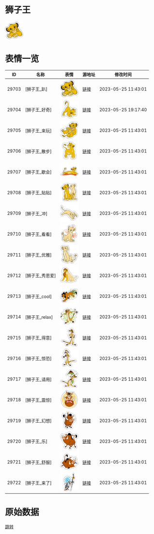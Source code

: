 # 狮子王

<img src="./cover.png" height="60" alt="cover" />

# 表情一览

|ID|名称|表情|源地址|修改时间|
|----|----|----|----|----|
|29703|[狮子王_趴]|<img src="./pic/029703_%5B狮子王_趴%5D.png" height="60" alt="趴"/>|[链接](https://i0.hdslb.com/bfs/emote/3c8e06b0e26d8ee2d3bb0e887ce1501fc482d542.png)|2023-05-25 11:43:01|
|29704|[狮子王_好奇]|<img src="./pic/029704_%5B狮子王_好奇%5D.png" height="60" alt="好奇"/>|[链接](https://i0.hdslb.com/bfs/emote/23d516786959b7c0f2377b94d6aea8f5ea97050e.png)|2023-05-25 19:17:40|
|29705|[狮子王_来玩]|<img src="./pic/029705_%5B狮子王_来玩%5D.png" height="60" alt="来玩"/>|[链接](https://i0.hdslb.com/bfs/emote/5f1282ed9531a5b11f3830ff676487ffdaaeb35d.png)|2023-05-25 11:43:01|
|29706|[狮子王_散步]|<img src="./pic/029706_%5B狮子王_散步%5D.png" height="60" alt="散步"/>|[链接](https://i0.hdslb.com/bfs/emote/9959a819c681b12aa212f30f3ef5c4c4c28bd9b1.png)|2023-05-25 11:43:01|
|29707|[狮子王_歇会]|<img src="./pic/029707_%5B狮子王_歇会%5D.png" height="60" alt="歇会"/>|[链接](https://i0.hdslb.com/bfs/emote/55f6e24da15fdb24a8fc0db34a7487f9d5274a96.png)|2023-05-25 11:43:01|
|29708|[狮子王_贴贴]|<img src="./pic/029708_%5B狮子王_贴贴%5D.png" height="60" alt="贴贴"/>|[链接](https://i0.hdslb.com/bfs/emote/a94f77e0d117c78aa1a7b926df605a6b32a25f13.png)|2023-05-25 11:43:01|
|29709|[狮子王_冲]|<img src="./pic/029709_%5B狮子王_冲%5D.png" height="60" alt="冲"/>|[链接](https://i0.hdslb.com/bfs/emote/e5ef89e2b3dfb1696b856f5b8087a678e567099e.png)|2023-05-25 11:43:01|
|29710|[狮子王_看看]|<img src="./pic/029710_%5B狮子王_看看%5D.png" height="60" alt="看看"/>|[链接](https://i0.hdslb.com/bfs/emote/ad34ea84b0afa4ef51899e07f61c2a6edce1d300.png)|2023-05-25 11:43:01|
|29711|[狮子王_优雅]|<img src="./pic/029711_%5B狮子王_优雅%5D.png" height="60" alt="优雅"/>|[链接](https://i0.hdslb.com/bfs/emote/b5d4dec579182689bae5eb6677e79b76dcf37fee.png)|2023-05-25 11:43:01|
|29712|[狮子王_秀恩爱]|<img src="./pic/029712_%5B狮子王_秀恩爱%5D.png" height="60" alt="秀恩爱"/>|[链接](https://i0.hdslb.com/bfs/emote/26b009630f83c9c2bf2689f2dca0da55a95ba5a0.png)|2023-05-25 11:43:01|
|29713|[狮子王_cool]|<img src="./pic/029713_%5B狮子王_cool%5D.png" height="60" alt="cool"/>|[链接](https://i0.hdslb.com/bfs/emote/7e377c65396dda4c98bea3a208792b324a06c248.png)|2023-05-25 11:43:01|
|29714|[狮子王_relax]|<img src="./pic/029714_%5B狮子王_relax%5D.png" height="60" alt="relax"/>|[链接](https://i0.hdslb.com/bfs/emote/a8028c128da039b2d704a9e871ca9e73929a6754.png)|2023-05-25 11:43:01|
|29715|[狮子王_得意]|<img src="./pic/029715_%5B狮子王_得意%5D.png" height="60" alt="得意"/>|[链接](https://i0.hdslb.com/bfs/emote/cc1818373f11209cc4c3b49fd4ac29d892284ca5.png)|2023-05-25 11:43:01|
|29716|[狮子王_惊恐]|<img src="./pic/029716_%5B狮子王_惊恐%5D.png" height="60" alt="惊恐"/>|[链接](https://i0.hdslb.com/bfs/emote/aa43c5b60a4a5534316636cd978103d7e0f31d8e.png)|2023-05-25 11:43:01|
|29717|[狮子王_请用]|<img src="./pic/029717_%5B狮子王_请用%5D.png" height="60" alt="请用"/>|[链接](https://i0.hdslb.com/bfs/emote/f116bae375fb9a62b3b696189f3dde855644452a.png)|2023-05-25 11:43:01|
|29718|[狮子王_震惊]|<img src="./pic/029718_%5B狮子王_震惊%5D.png" height="60" alt="震惊"/>|[链接](https://i0.hdslb.com/bfs/emote/367b1971ade6dfe9fc67f6fef10d8865ace1de67.png)|2023-05-25 11:43:01|
|29719|[狮子王_幻想]|<img src="./pic/029719_%5B狮子王_幻想%5D.png" height="60" alt="幻想"/>|[链接](https://i0.hdslb.com/bfs/emote/efdd51cc1534cef29c7bd47f35d284dff49bc04b.png)|2023-05-25 11:43:01|
|29720|[狮子王_乐]|<img src="./pic/029720_%5B狮子王_乐%5D.png" height="60" alt="乐"/>|[链接](https://i0.hdslb.com/bfs/emote/6453dd42759140f8c5dc633bf5cf3e6707513f09.png)|2023-05-25 11:43:01|
|29721|[狮子王_舒服]|<img src="./pic/029721_%5B狮子王_舒服%5D.png" height="60" alt="舒服"/>|[链接](https://i0.hdslb.com/bfs/emote/c42b0bb5889af5f54c5b0251f6d68af92a6c042a.png)|2023-05-25 11:43:01|
|29722|[狮子王_来了]|<img src="./pic/029722_%5B狮子王_来了%5D.png" height="60" alt="来了"/>|[链接](https://i0.hdslb.com/bfs/emote/f0bd34b225a0377f7d63e50a620d528237f8c31e.png)|2023-05-25 11:43:01|

# 原始数据

[跳转](./raw.json)

